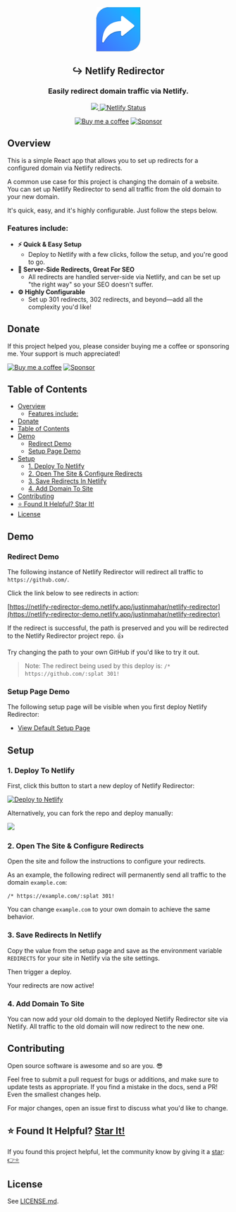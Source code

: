 <div align="center">
  <img src="./public/logo512.png" width="100" />
</div>
<h2 align="center">
  ↪️ Netlify Redirector
</h2>
<h3 align="center">
  Easily redirect domain traffic via Netlify.
</h3>
<p align="center">
  <a href="https://github.com/justinmahar/netlify-redirector/fork">
    <img src="https://img.shields.io/badge/GitHub-Fork%20this%20repo-brightgreen"/>
  </a>
  <a href="https://app.netlify.com/sites/netlify-redirector-demo/deploys" target="_blank" rel="noopener noreferrer"><img src="https://api.netlify.com/api/v1/badges/fcf3fe57-4573-4503-8def-b52b97453fb7/deploy-status" alt="Netlify Status" /></a>
</p>
<p align="center">
  <a href="https://ko-fi.com/justinmahar"><img src="https://img.shields.io/static/v1?label=Buy%20me%20a%20coffee&message=%E2%9D%A4&logo=KoFi&color=%23fe8e86" alt="Buy me a coffee" /></a>&nbsp;<a href="https://github.com/sponsors/justinmahar" target="_blank" rel="noopener noreferrer"><img src="https://img.shields.io/static/v1?label=Sponsor&message=%E2%9D%A4&logo=GitHub&color=%23fe8e86" alt="Sponsor"/></a>
</p>


## Overview

This is a simple React app that allows you to set up redirects for a configured domain via Netlify redirects.

A common use case for this project is changing the domain of a website. You can set up Netlify Redirector to 
send all traffic from the old domain to your new domain.

It's quick, easy, and it's highly configurable. Just follow the steps below.

### Features include:

- **⚡️ Quick & Easy Setup**
  - Deploy to Netlify with a few clicks, follow the setup, and you're good to go.
- **🤖 Server-Side Redirects, Great For SEO**
  - All redirects are handled server-side via Netlify, and can be set up "the right way" so your SEO doesn't suffer.
- **⚙️ Highly Configurable**
  - Set up 301 redirects, 302 redirects, and beyond—add all the complexity you'd like!

## Donate 

If this project helped you, please consider buying me a coffee or sponsoring me. Your support is much appreciated!

<a href="https://ko-fi.com/justinmahar"><img src="https://img.shields.io/static/v1?label=Buy%20me%20a%20coffee&message=%E2%9D%A4&logo=KoFi&color=%23fe8e86" alt="Buy me a coffee" /></a>&nbsp;<a href="https://github.com/sponsors/justinmahar" target="_blank" rel="noopener noreferrer"><img src="https://img.shields.io/static/v1?label=Sponsor&message=%E2%9D%A4&logo=GitHub&color=%23fe8e86" alt="Sponsor"/></a>

## Table of Contents 

- [Overview](#overview)
  - [Features include:](#features-include)
- [Donate](#donate)
- [Table of Contents](#table-of-contents)
- [Demo](#demo)
  - [Redirect Demo](#redirect-demo)
  - [Setup Page Demo](#setup-page-demo)
- [Setup](#setup)
  - [1. Deploy To Netlify](#1-deploy-to-netlify)
  - [2. Open The Site \& Configure Redirects](#2-open-the-site--configure-redirects)
  - [3. Save Redirects In Netlify](#3-save-redirects-in-netlify)
  - [4. Add Domain To Site](#4-add-domain-to-site)
- [Contributing](#contributing)
- [⭐ Found It Helpful? Star It!](#-found-it-helpful-star-it)
- [License](#license)

## Demo

### Redirect Demo

The following instance of Netlify Redirector will redirect all traffic to `https://github.com/`. 

Click the link below to see redirects in action:

[https://netlify-redirector-demo.netlify.app/justinmahar/netlify-redirector](https://netlify-redirector-demo.netlify.app/justinmahar/netlify-redirector)

If the redirect is successful, the path is preserved and you will be redirected to the Netlify Redirector project repo. 👍

Try changing the path to your own GitHub if you'd like to try it out.

> Note: The redirect being used by this deploy is: `/* https://github.com/:splat 301!`

### Setup Page Demo

The following setup page will be visible when you first deploy Netlify Redirector:

- [View Default Setup Page](https://netlify-redirector.netlify.app/)

## Setup

### 1. Deploy To Netlify

First, click this button to start a new deploy of Netlify Redirector:

[![Deploy to Netlify](https://www.netlify.com/img/deploy/button.svg)](https://app.netlify.com/start/deploy?repository=https://github.com/justinmahar/netlify-redirector)

Alternatively, you can fork the repo and deploy manually:

<a href="https://github.com/justinmahar/netlify-redirector/fork">
  <img src="https://img.shields.io/badge/GitHub-Fork%20this%20repo-brightgreen"/>
</a>

### 2. Open The Site & Configure Redirects

Open the site and follow the instructions to configure your redirects.

As an example, the following redirect will permanently send all traffic to the domain `example.com`:

```
/* https://example.com/:splat 301!
```

You can change `example.com` to your own domain to achieve the same behavior.

### 3. Save Redirects In Netlify

Copy the value from the setup page and save as the environment variable `REDIRECTS` for your site in Netlify via the site settings.

Then trigger a deploy.

Your redirects are now active!

### 4. Add Domain To Site

You can now add your old domain to the deployed Netlify Redirector site via Netlify. All traffic to the old domain will now redirect to the new one.

## Contributing

Open source software is awesome and so are you. 😎

Feel free to submit a pull request for bugs or additions, and make sure to update tests as appropriate. If you find a mistake in the docs, send a PR! Even the smallest changes help.

For major changes, open an issue first to discuss what you'd like to change.

## ⭐ Found It Helpful? [Star It!](https://github.com/justinmahar/netlify-redirector/stargazers)

If you found this project helpful, let the community know by giving it a [star](https://github.com/justinmahar/netlify-redirector/stargazers): [👉⭐](https://github.com/justinmahar/netlify-redirector/stargazers)

## License

See [LICENSE.md](https://github.com/justinmahar/netlify-redirector/blob/master/LICENSE.md).